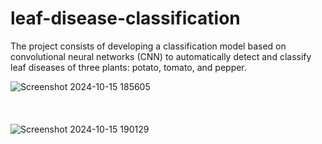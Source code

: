 # leaf-disease-classification
The project consists of developing a classification model based on convolutional neural networks (CNN) to automatically detect and classify leaf diseases of three plants: potato, tomato, and pepper.

![Screenshot 2024-10-15 185605](https://github.com/user-attachments/assets/3ebef272-a504-42b5-955a-e9b081aaca70)
<br/>
<br/>
<br/>
<br/>
![Screenshot 2024-10-15 190129](https://github.com/user-attachments/assets/a1918b26-1639-4370-a926-cfa37544615c)
